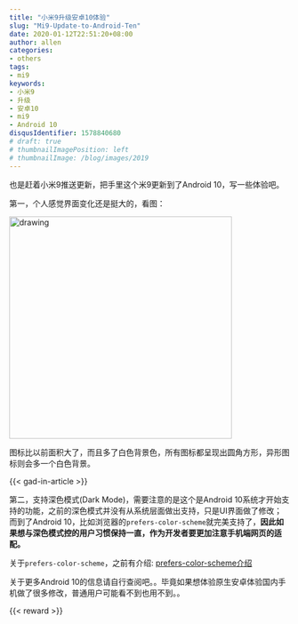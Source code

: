 ```yaml
---
title: "小米9升级安卓10体验"
slug: "Mi9-Update-to-Android-Ten"
date: 2020-01-12T22:51:20+08:00
author: allen
categories:
- others
tags:
- mi9
keywords:
- 小米9
- 升级
- 安卓10
- mi9
- Android 10
disqusIdentifier: 1578840680
# draft: true
# thumbnailImagePosition: left
# thumbnailImage: /blog/images/2019
---
```


也是赶着小米9推送更新，把手里这个米9更新到了Android 10，写一些体验吧。

<!--more-->

第一，个人感觉界面变化还是挺大的，看图：

<img src="https://user-images.githubusercontent.com/11868477/72220794-6471da80-358f-11ea-9c52-d0cc356c765a.png" alt="drawing" height="400"/>

图标比以前面积大了，而且多了白色背景色，所有图标都呈现出圆角方形，异形图标则会多一个白色背景。

{{< gad-in-article >}}

第二，支持深色模式(Dark Mode)，需要注意的是这个是Android 10系统才开始支持的功能，之前的深色模式并没有从系统层面做出支持，只是UI界面做了修改；而到了Android 10，比如浏览器的`prefers-color-scheme`就完美支持了，**因此如果想与深色模式控的用户习惯保持一直，作为开发者要更加注意手机端网页的适配。**

关于`prefers-color-scheme`，之前有介绍: [prefers-color-scheme介绍](https://justforuse.github.io/blog/zh-cn/2019/08/prefers-color-scheme-tutorial/)

关于更多Android 10的信息请自行查阅吧。。毕竟如果想体验原生安卓体验国内手机做了很多修改，普通用户可能看不到也用不到。。

<!-- {{< embed-caniuse css-placeholder-shown >}} -->
<!-- {{< codepen pen="PKdOpB" user="justforuse" theme="dark">}} -->
<!-- {{< alert warning >}}
xxx
{{< /alert >}} -->
{{< reward >}}

